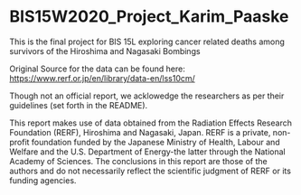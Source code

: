 # BIS15W2020_Project_Karim_Paaske
This is the final project for BIS 15L exploring cancer related deaths among survivors of the Hiroshima and Nagasaki Bombings


Original Source for the data can be found here: https://www.rerf.or.jp/en/library/data-en/lss10cm/

Though not an official report, we acklowedge the researchers as per their guidelines (set forth in the README).

This report makes use of data obtained from the Radiation Effects Research Foundation (RERF), Hiroshima and Nagasaki, Japan. RERF is a private, non-profit foundation funded by the Japanese Ministry of Health, Labour and Welfare and the U.S. Department of Energy-the latter through the National Academy of Sciences. The conclusions in this report are those of the authors and do not necessarily reflect the scientific judgment of RERF or its funding agencies.
